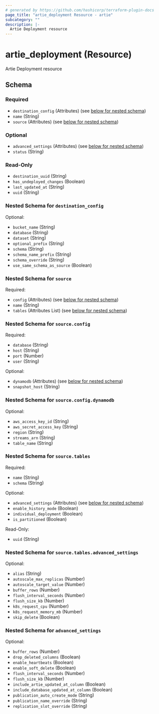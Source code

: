 ```yaml
---
# generated by https://github.com/hashicorp/terraform-plugin-docs
page_title: "artie_deployment Resource - artie"
subcategory: ""
description: |-
  Artie Deployment resource
---
```


# artie_deployment (Resource)

Artie Deployment resource



<!-- schema generated by tfplugindocs -->
## Schema

### Required

- `destination_config` (Attributes) (see [below for nested schema](#nestedatt--destination_config))
- `name` (String)
- `source` (Attributes) (see [below for nested schema](#nestedatt--source))

### Optional

- `advanced_settings` (Attributes) (see [below for nested schema](#nestedatt--advanced_settings))
- `status` (String)

### Read-Only

- `destination_uuid` (String)
- `has_undeployed_changes` (Boolean)
- `last_updated_at` (String)
- `uuid` (String)

<a id="nestedatt--destination_config"></a>
### Nested Schema for `destination_config`

Optional:

- `bucket_name` (String)
- `database` (String)
- `dataset` (String)
- `optional_prefix` (String)
- `schema` (String)
- `schema_name_prefix` (String)
- `schema_override` (String)
- `use_same_schema_as_source` (Boolean)


<a id="nestedatt--source"></a>
### Nested Schema for `source`

Required:

- `config` (Attributes) (see [below for nested schema](#nestedatt--source--config))
- `name` (String)
- `tables` (Attributes List) (see [below for nested schema](#nestedatt--source--tables))

<a id="nestedatt--source--config"></a>
### Nested Schema for `source.config`

Required:

- `database` (String)
- `host` (String)
- `port` (Number)
- `user` (String)

Optional:

- `dynamodb` (Attributes) (see [below for nested schema](#nestedatt--source--config--dynamodb))
- `snapshot_host` (String)

<a id="nestedatt--source--config--dynamodb"></a>
### Nested Schema for `source.config.dynamodb`

Optional:

- `aws_access_key_id` (String)
- `aws_secret_access_key` (String)
- `region` (String)
- `streams_arn` (String)
- `table_name` (String)



<a id="nestedatt--source--tables"></a>
### Nested Schema for `source.tables`

Required:

- `name` (String)
- `schema` (String)

Optional:

- `advanced_settings` (Attributes) (see [below for nested schema](#nestedatt--source--tables--advanced_settings))
- `enable_history_mode` (Boolean)
- `individual_deployment` (Boolean)
- `is_partitioned` (Boolean)

Read-Only:

- `uuid` (String)

<a id="nestedatt--source--tables--advanced_settings"></a>
### Nested Schema for `source.tables.advanced_settings`

Optional:

- `alias` (String)
- `autoscale_max_replicas` (Number)
- `autoscale_target_value` (Number)
- `buffer_rows` (Number)
- `flush_interval_seconds` (Number)
- `flush_size_kb` (Number)
- `k8s_request_cpu` (Number)
- `k8s_request_memory_mb` (Number)
- `skip_delete` (Boolean)




<a id="nestedatt--advanced_settings"></a>
### Nested Schema for `advanced_settings`

Optional:

- `buffer_rows` (Number)
- `drop_deleted_columns` (Boolean)
- `enable_heartbeats` (Boolean)
- `enable_soft_delete` (Boolean)
- `flush_interval_seconds` (Number)
- `flush_size_kb` (Number)
- `include_artie_updated_at_column` (Boolean)
- `include_database_updated_at_column` (Boolean)
- `publication_auto_create_mode` (String)
- `publication_name_override` (String)
- `replication_slot_override` (String)

